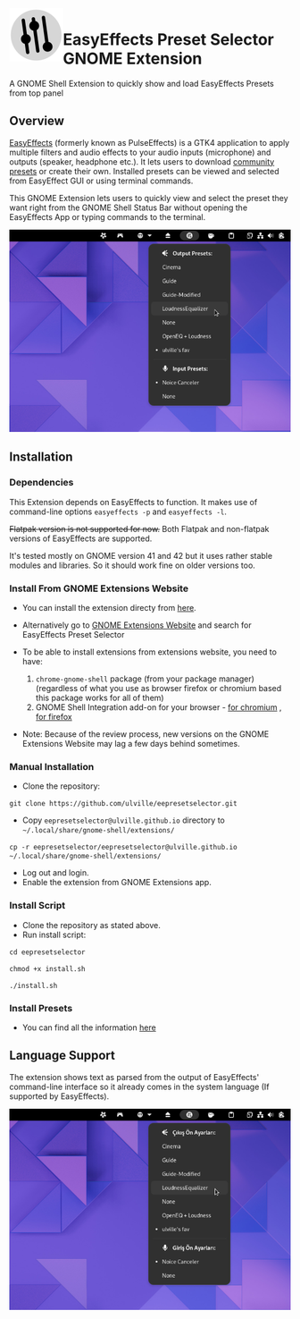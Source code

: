 <img height="96" src="eepresetselector@ulville.github.io/icons/eepresetselector.svg" align="left"/>

# EasyEffects Preset Selector GNOME Extension

A GNOME Shell Extension to quickly show and load EasyEffects Presets from top panel

## Overview

[EasyEffects](https://github.com/wwmm/easyeffects) (formerly known as PulseEffects) is a GTK4 application to apply multiple filters and audio effects to your audio inputs (microphone) and outputs (speaker, headphone etc.). It lets users to download [community presets](https://github.com/wwmm/easyeffects/wiki/Community-presets) or create their own. Installed presets can be viewed and selected from EasyEffect GUI or using terminal commands.

This GNOME Extension lets users to quickly view and select the preset they want right from the GNOME Shell Status Bar without opening the EasyEffects App or typing commands to the terminal.

![Extension](./screenshots/screenshot.png)

## Installation

### Dependencies

This Extension depends on EasyEffects to function. It makes use of command-line options `easyeffects -p` and `easyeffects -l`.

~~Flatpak version is not supported for now.~~ Both Flatpak and non-flatpak versions of EasyEffects are supported.

It's tested mostly on GNOME version 41 and 42 but it uses rather stable modules and libraries. So it should work fine on older versions too.

### Install From GNOME Extensions Website

-   You can install the extension directy from [here](https://extensions.gnome.org/extension/4907/easyeffects-preset-selector/).
-   Alternatively go to [GNOME Extensions Website](https://extensions.gnome.org) and search for EasyEffects Preset Selector
-   To be able to install extensions from extensions website, you need to have:

    1. `chrome-gnome-shell` package (from your package manager) (regardless of what you use as browser firefox or chromium based this package works for all of them)
    2. GNOME Shell Integration add-on for your browser - [for chromium](https://chrome.google.com/webstore/detail/gnome-shell-integration/gphhapmejobijbbhgpjhcjognlahblep) , [for firefox](https://addons.mozilla.org/tr/firefox/addon/gnome-shell-integration/)

-   Note: Because of the review process, new versions on the GNOME Extensions Website may lag a few days behind sometimes.

### Manual Installation

-   Clone the repository:

```
git clone https://github.com/ulville/eepresetselector.git
```

-   Copy `eepresetselector@ulville.github.io` directory to `~/.local/share/gnome-shell/extensions/`

```
cp -r eepresetselector/eepresetselector@ulville.github.io ~/.local/share/gnome-shell/extensions/
```

-   Log out and login.
-   Enable the extension from GNOME Extensions app.

### Install Script

-   Clone the repository as stated above.
-   Run install script:

```
cd eepresetselector
```

```
chmod +x install.sh
```

```
./install.sh
```

### Install Presets

-   You can find all the information [here](https://github.com/wwmm/easyeffects/wiki/Community-presets)

## Language Support

The extension shows text as parsed from the output of EasyEffects' command-line interface so it already comes in the system language (If supported by EasyEffects).

![When system language set to Turkish](./screenshots/screenshot-turkish.png)
